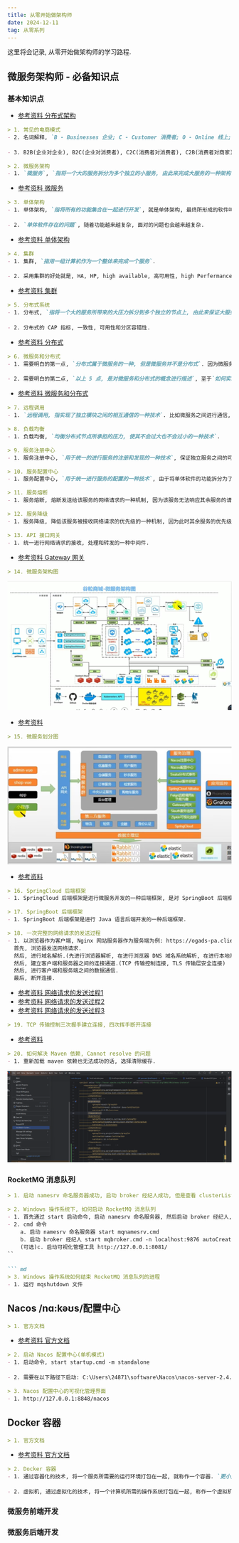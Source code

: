 ```yaml
---
title: 从零开始做架构师
date: 2024-12-11
tag: 从零系列
---
```

这里将会记录, 从零开始做架构师的学习路程.

## 微服务架构师 - 必备知识点
### 基本知识点
- [参考资料 分布式架构](https://developer.aliyun.com/article/1124229)
``` md
> 1. 常见的电商模式
- 2. 名词解释, `B - Businesses 企业; C - Customer 消费者; O - Online 线上; O - Off-line 离线`  

- 3. B2B(企业对企业), B2C(企业对消费者), C2C(消费者对消费者), C2B(消费者对商家), O2O(线上对线下)
```

``` md
> 2. 微服务架构
- 1. `微服务`, `指将一个大的服务拆分为多个独立的小服务, 由此来完成大服务的一种架构`, 就是微服务.
```
- [参考资料 微服务](https://www.ruanyifeng.com/blog/2022/04/microservice.html)

``` md
> 3. 单体架构
- 1. 单体架构, `指将所有的功能集合在一起进行开发`, 就是单体架构, 最终所形成的软件叫单体软件.

- 2. `单体软件存在的问题`, 随着功能越来越复杂, 面对的问题也会越来越复杂.
```
- [参考资料 单体架构](https://www.ruanyifeng.com/blog/2022/04/microservice.html)

``` md
> 4. 集群
- 1. 集群, `指用一组计算机作为一个整体来完成一个服务`.

- 2. 采用集群的好处就是, HA, HP, high available, 高可用性, high Perfermance, 高性能, 相对于单一计算机而言.
```
- [参考资料 集群](https://cloud.tencent.com/developer/article/1635349)

``` md
> 5. 分布式系统
- 1. 分布式, `指将一个大的服务所带来的大压力拆分到多个独立的节点上, 由此来保证大服务的正常进行的一种系统`, 就是分布式.

- 2. 分布式的 CAP 指标, 一致性, 可用性和分区容错性.
```
- [参考资料 分布式](https://www.cnblogs.com/xybaby/p/7787034.html)

``` md
> 6. 微服务和分布式
- 1. 需要明白的第一点, `分布式属于微服务的一种, 但是微服务并不是分布式`. 因为微服务是对大的`服务进行拆分`, 而分布式是对大的服务所带给单一节点的大的`压力进行拆分`.

- 2. 需要明白的第二点, `以上 5 点, 是对微服务和分布式的概念进行描述`, 至于`如何实现微服务和分布式`需要借助后续的工具和技术.(后面会提到)
```
- [参考资料 微服务和分布式](https://blog.csdn.net/qq_40585800/article/details/109095279)

``` md
> 7. 远程调用
- 1. `远程调用, 指实现了独立模块之间的相互通信的一种技术`. 比如微服务之间进行通信, 分布式节点之间进行通信, 都需要使用远程调用实现.
```

``` md
> 8. 负载均衡
- 1. 负载均衡, `均衡分布式节点所承担的压力, 使其不会过大也不会过小的一种技术`.
```

``` md
> 9. 服务注册中心
- 1. 服务注册中心, `用于统一的进行服务的注册和发现的一种技术`, 保证独立服务之间的可用性. 因为微服务的独立性, 因此需要一个统一的注册中心来管理这些服务.
```

``` md
> 10. 服务配置中心
- 1. 服务配置中心, `用于统一进行服务的配置的一种技术`, 由于将单体软件的功能拆分为了多个独立的微服务, 因此其配置会相应的变多, 所以需要统一的配置中心进行配置.
```

``` md
> 11. 服务熔断
- 1. 服务熔断, 熔断发送给该服务的网络请求的一种机制, 因为该服务无法响应其余服务的请求.
```

``` md
> 12. 服务降级
- 1. 服务降级, 降低该服务被接收网络请求的优先级的一种机制, 因为此时其余服务的优先级更高.
```

``` md
> 13. API 接口网关
- 1. 统一进行网络请求的接收, 处理和转发的一种中间件.
```
- [参考资料 Gateway 网关](https://blog.csdn.net/weixin_41793160/article/details/136222756)

``` md
> 14. 微服务架构图
```
![微服务架构图](../image/微服务架构图.jpg)

- [参考资料](https://cloud.tencent.com/developer/article/1529880)

``` md
> 15. 微服务划分图
```
![微服务划分图](../image/微服务划分图.jpg)

- [参考资料](https://cloud.tencent.com/developer/article/1529880)

``` md
> 16. SpringCloud 后端框架
- 1. SpringCloud 后端框架是进行微服务开发的一种后端框架, 是对 SpringBoot 后端框架的二次封装.
```

``` md
> 17. SpringBoot 后端框架
- 1. SpringBoot 后端框架是进行 Java 语言后端开发的一种后端框架.
```

``` md
> 18. 一次完整的网络请求的发送过程
- 1. 以浏览器作为客户端, Nginx 网站服务器作为服务端为例: https://ogads-pa.clients6.google.com/$rpc/google.internal.onegoogle.asyncdata.v1.AsyncDataService/GetAsyncData (`网址由域名+资源地址两部分组成`)
  首先, 浏览器发送网络请求.
  然后, 进行域名解析.(先进行浏览器解析, 在进行浏览器 DNS 域名系统解析, 在进行本地系统解析, 最后进行 DNS 域名系统解析)
  然后, 建立客户端和服务器之间的连接通道.(TCP 传输控制连接, TLS 传输层安全连接)
  然后, 进行客户端和服务端之间的数据通信.
  最后, 断开连接.
```
- [参考资料 网络请求的发送过程1](https://qclog.net/article/http-request)
- [参考资料 网络请求的发送过程2](https://cloud.tencent.com/developer/article/1500463)
- [参考资料 网络请求的发送过程3](https://github.com/Moosphan/Android-Daily-Interview/issues/94)

``` md
> 19. TCP 传输控制三次握手建立连接, 四次挥手断开连接
```
- [参考资料](https://javaguide.cn/cs-basics/network/tcp-connection-and-disconnection.html#%E5%BB%BA%E7%AB%8B%E8%BF%9E%E6%8E%A5-tcp-%E4%B8%89%E6%AC%A1%E6%8F%A1%E6%89%8B)

``` md
> 20. 如何解决 Maven 依赖, Cannot resolve 的问题
- 1. 重新加载 maven 依赖也无法成功的话, 选择清除缓存.
```
![解决 Maven 依赖, Cannot resolve 的问题](../image/解决Maven依赖,CannotResolve的问题.png)

### RocketMQ 消息队列
``` md
> 1. 启动 namesrv 命名服务器成功, 启动 broker 经纪人成功, 但是查看 clusterList 集群列表错误
```

``` md
> 2. Windows 操作系统下, 如何启动 RocketMQ 消息队列
- 1. 首先通过 start 启动命令, 启动 namesrv 命名服务器, 然后启动 broker 经纪人, 即可启动 RocketMQ 消息队列.
- 2. cmd 命令  
    a. 启动 namesrv 命名服务器 start mqnamesrv.cmd
    b. 启动 broker 经纪人 start mqbroker.cmd -n localhost:9876 autoCreateTopicEnable=true
    (可选)c. 启动可视化管理工具 http://127.0.0.1:8081/
``

``` md
> 3. Windows 操作系统如何结束 RocketMQ 消息队列的进程
- 1. 运行 mqshutdown 文件
```

## Nacos /nɑ:kəʊs/配置中心
``` md
> 1. 官方文档
```
- [参考资料 官方文档](https://nacos.io/zh-cn/docs/v2/architecture.html)

``` md
> 2. 启动 Nacos 配置中心(单机模式)
- 1. 启动命令, start startup.cmd -m standalone

- 2. 需要在以下路径下启动: C:\Users\24871\software\Nacos\nacos-server-2.4.3\nacos\bin
```

``` md
> 3. Nacos 配置中心的可视化管理界面
- 1. http://127.0.0.1:8848/nacos
```

## Docker 容器
``` md
> 1. 官方文档
```
- [参考资料 官方文档](https://www.docker.org.cn/index.html)

``` md
> 2. Docker 容器
- 1. 通过容器化的技术, 将一个服务所需要的运行环境打包在一起, 就称作一个容器. `更小更快捷`

- 2. 虚拟机, 通过虚拟化的技术, 将一个计算机所需的操作系统打包在一起, 称作一个虚拟机. `更大更全面`
```

### 微服务前端开发

### 微服务后端开发
